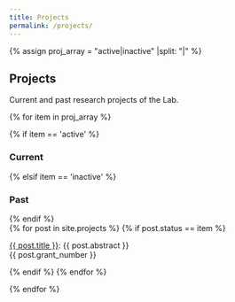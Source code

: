 ```yaml
---
title: Projects
permalink: /projects/
---
```

{% assign proj_array = "active|inactive" |split: "|" %}

## Projects

Current and past research projects of the Lab.

{% for item in proj_array %}
<div class="pos_header">
 {% if item == 'active' %}
<h3>Current</h3>
 {% elsif item == 'inactive' %}
<h3>Past</h3>
{% endif %}
</div>

<div class="content list projects">
  {% for post in site.projects %}
     {% if post.status == item %}
     <div class="list-item-projects">
      <p align="justify" class="list-post-title">
            <a href="{{ site.baseurl }}{{ post.url }}">{{ post.title }}</a>: {{ post.abstract }}<br>{{ post.grant_number }}<br>
      </p>
    </div>
    {% endif %}
  {% endfor %}
</div>

{% endfor %}
